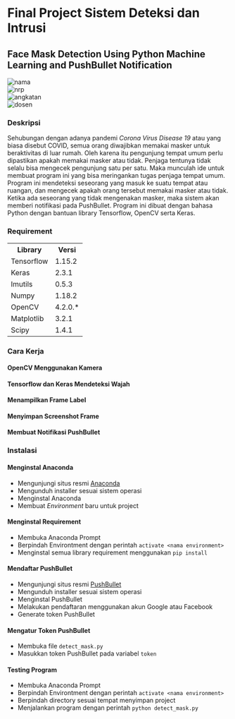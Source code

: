 # Final Project Sistem Deteksi dan Intrusi

## Face Mask Detection Using Python Machine Learning and PushBullet Notification<br />

![nama](https://img.shields.io/badge/Nama-Fikri%20Haykal-blueviolet)<br />
![nrp](https://img.shields.io/badge/NRP-05311840000006-blueviolet)<br />
![angkatan](https://img.shields.io/badge/Angkatan-2018-blueviolet)<br />
![dosen](https://img.shields.io/badge/Dosen%20Pembimbing-Ridho%20Rahman%20Hariadi%20S.Kom,%20M.Sc-blueviolet)<br />

### Deskripsi
Sehubungan dengan adanya pandemi <i>Corona Virus Disease 19</i> atau yang biasa disebut COVID, semua orang diwajibkan memakai masker untuk beraktivitas di luar rumah. Oleh karena itu pengunjung tempat umum perlu dipastikan apakah memakai masker atau tidak. Penjaga tentunya tidak selalu bisa mengecek pengunjung satu per satu. Maka munculah ide untuk membuat program ini yang bisa meringankan tugas penjaga tempat umum. Program ini mendeteksi seseorang yang masuk ke suatu tempat atau ruangan, dan mengecek apakah orang tersebut memakai masker atau tidak. Ketika ada seseorang yang tidak mengenakan masker, maka sistem akan memberi notifikasi pada PushBullet. Program ini dibuat dengan bahasa Python dengan bantuan library Tensorflow, OpenCV serta Keras.

### Requirement
<table>
    <tr>
      <th>Library</th>
      <th>Versi</th>
    </tr>
    <tr>
      <td>Tensorflow</td>
      <td>1.15.2</td>
    </tr>
    <tr>
      <td>Keras</td>
      <td>2.3.1</td>
    </tr>
    <tr>
      <td>Imutils</td>
      <td>0.5.3</td>
    </tr>
    <tr>
      <td>Numpy</td>
      <td>1.18.2</td>
    </tr>
    <tr>
      <td>OpenCV</td>
      <td>4.2.0.*</td>
    </tr>
    <tr>
      <td>Matplotlib</td>
      <td>3.2.1</td>
    </tr>
    <tr>
      <td>Scipy</td>
      <td>1.4.1</td>
    </tr>
  </table>
  
### Cara Kerja
#### OpenCV Menggunakan Kamera
#### Tensorflow dan Keras Mendeteksi Wajah
#### Menampilkan Frame Label
#### Menyimpan Screenshot Frame
#### Membuat Notifikasi PushBullet

### Instalasi
#### Menginstal Anaconda
- Mengunjungi situs resmi <a href="https://www.anaconda.com/products/individual">Anaconda</a>
- Mengunduh installer sesuai sistem operasi
- Menginstal Anaconda
- Membuat <i>Environment</i> baru untuk project

#### Menginstal Requirement
- Membuka Anaconda Prompt
- Berpindah Environtment dengan perintah `activate <nama environment>`
- Menginstal semua library requirement menggunakan `pip install`

#### Mendaftar PushBullet
- Mengunjungi situs resmi <a href="https://www.pushbullet.com/">PushBullet</a>
- Mengunduh installer sesuai sistem operasi
- Menginstal PushBullet
- Melakukan pendaftaran menggunakan akun Google atau Facebook
- Generate token PushBullet

#### Mengatur Token PushBullet
- Membuka file `detect_mask.py`
- Masukkan token PushBullet pada variabel `token`

#### Testing Program
- Membuka Anaconda Prompt
- Berpindah Environtment dengan perintah `activate <nama environment>`
- Berpindah directory sesuai tempat menyimpan project
- Menjalankan program dengan perintah `python detect_mask.py`
